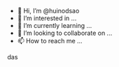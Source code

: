 - 👋 Hi, I’m @huinodsao
- 👀 I’m interested in ...
- 🌱 I’m currently learning ...
- 💞️ I’m looking to collaborate on ...
- 📫 How to reach me ...

das
<!---
huinodsao/huinodsao is a ✨ special ✨ repository because its `README.md` (this file) appears on your GitHub profile.
You can click the Preview link to take a look at your changes.
--->
